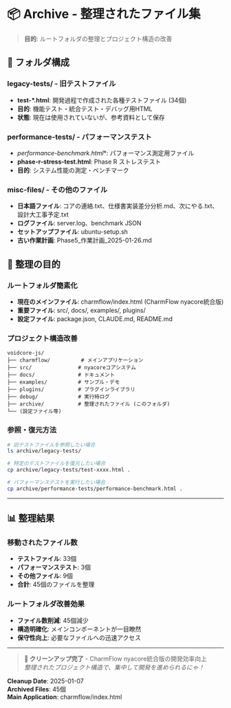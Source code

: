 # 📦 Archive - 整理されたファイル集

> **目的**: ルートフォルダの整理とプロジェクト構造の改善

## 📁 フォルダ構成

### **legacy-tests/** - 旧テストファイル
- **test-*.html**: 開発過程で作成された各種テストファイル (34個)
- **目的**: 機能テスト・統合テスト・デバッグ用HTML
- **状態**: 現在は使用されていないが、参考資料として保存

### **performance-tests/** - パフォーマンステスト
- **performance-benchmark*.html**: パフォーマンス測定用ファイル
- **phase-r-stress-test.html**: Phase R ストレステスト
- **目的**: システム性能の測定・ベンチマーク

### **misc-files/** - その他のファイル
- **日本語ファイル**: コアの連絡.txt、仕様書実装差分分析.md、次にやる.txt、設計大工事予定.txt
- **ログファイル**: server.log、benchmark JSON
- **セットアップファイル**: ubuntu-setup.sh
- **古い作業計画**: Phase5_作業計画_2025-01-26.md

## 🎯 整理の目的

### **ルートフォルダ簡素化**
- **現在のメインファイル**: charmflow/index.html (CharmFlow nyacore統合版)
- **重要ファイル**: src/, docs/, examples/, plugins/
- **設定ファイル**: package.json, CLAUDE.md, README.md

### **プロジェクト構造改善**
```
voidcore-js/
├── charmflow/          # メインアプリケーション
├── src/               # nyacoreコアシステム
├── docs/              # ドキュメント
├── examples/          # サンプル・デモ
├── plugins/           # プラグインライブラリ
├── debug/             # 実行時ログ
├── archive/           # 整理されたファイル (このフォルダ)
└── (設定ファイル等)
```

### **参照・復元方法**
```bash
# 旧テストファイルを参照したい場合
ls archive/legacy-tests/

# 特定のテストファイルを復元したい場合  
cp archive/legacy-tests/test-xxxx.html .

# パフォーマンステストを実行したい場合
cp archive/performance-tests/performance-benchmark.html .
```

---

## 📊 整理結果

### **移動されたファイル数**
- **テストファイル**: 33個
- **パフォーマンステスト**: 3個  
- **その他ファイル**: 9個
- **合計**: 45個のファイルを整理

### **ルートフォルダ改善効果**
- **ファイル数削減**: 45個減少
- **構造明確化**: メインコンポーネントが一目瞭然
- **保守性向上**: 必要なファイルへの迅速アクセス

---

> **🧹 クリーンアップ完了** - CharmFlow nyacore統合版の開発効率向上  
> *整理されたプロジェクト構造で、集中して開発を進められるにゃ！*

**Cleanup Date**: 2025-01-07  
**Archived Files**: 45個  
**Main Application**: charmflow/index.html